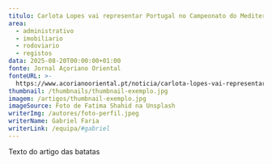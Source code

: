 ```yaml
---
titulo: Carlota Lopes vai representar Portugal no Campeonato do Mediterrâneo
area:
  - administrativo
  - imobiliario
  - rodoviario
  - registos
data: 2025-08-20T00:00:00+01:00
fonte: Jornal Açoriano Oriental
fonteURL: >-
  https://www.acorianooriental.pt/noticia/carlota-lopes-vai-representar-portugal-no-campeonato-do-mediterraneo-370715
thumbnail: /thumbnails/thumbnail-exemplo.jpg
imagem: /artigos/thumbnail-exemplo.jpg
imageSource: Foto de Fatima Shahid na Unsplash
writerImg: /autores/foto-perfil.jpeg
writerName: Gabriel Faria
writerLink: /equipa/#gabriel
---
```

Texto do artigo das batatas